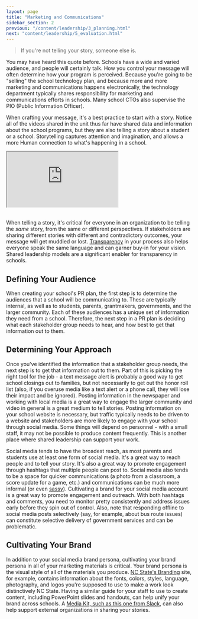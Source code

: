 ```yaml
---
layout: page
title: "Marketing and Communications"
sidebar_section: 2
previous: "/content/leadership/3_planning.html"
next: "content/leadership/5_evaluation.html"
---
```

> If you're not telling your story, someone else is.

You may have heard this quote before. Schools have a wide and varied audience, and people will certainly talk. How you control your message will often determine how your program is perceived. Because you're going to be "selling" the school technology plan, and because more and more marketing and communications happens electronically, the technology department typically shares responsibility for marketing and communications efforts in schools. Many school CTOs also supervise the PIO (Public Information Officer). 

When crafting your message, it's a best practice to start with a story. Notice all of the videos shared in the unit thus far have shared data and information about the school programs, but they are also telling a story about a student or a school. Storytelling captures attention and imagination, and allows a more Human connection to what's happening in a school. 

<div class="embed-responsive embed-responsive-16by9" style="max-height: 500px; width: auto;">
  <iframe class="embed-responsive-item" src="https://www.youtube.com/embed/AL-PAzrpqUQ?rel=0"></iframe>
</div>
<br/>

When telling a story, it's critical for everyone in an organization to be telling the _same_ story, from the same or different perspectives. If stakeholders are sharing different stories with different and contradictory outcomes, your message will get muddied or lost. [Transparency][1] in your process also helps everyone speak the same language and can garner buy-in for your vision. Shared leadership models are a significant enabler for transparency in schools.  

## Defining Your Audience
When creating your school's PR plan, the first step is to determine the audiences that a school will be communicating to. These are typically internal, as well as to students, parents, grantmakers, governments, and the larger community. Each of these audiences has a unique set of information they need from a school. Therefore, the next step in a PR plan is deciding what each stakeholder group needs to hear, and how best to get that information out to them. 

## Determining Your Approach
Once you've identified the information that a stakeholder group needs, the next step is to get that information out to them. Part of this is picking the right tool for the job - a text message alert is probably a good way to get school closings out to families, but not necessarily to get out the honor roll list (also, if you overuse media like a text alert or a phone call, they will lose their impact and be ignored). Posting information in the newspaper and working with local media is a great way to engage the larger community and video in general is a great medium to tell stories. Posting information on your school website is necessary, but traffic typically needs to be driven to a website and stakeholders are more likely to engage with your school through social media. Some things will depend on personnel - with a small staff, it may not be possible to produce content frequently. This is another place where shared leadership can support your work.

Social media tends to have the broadest reach, as most parents and students use at least one form of social media. It's a great way to reach people and to tell your story. It's also a great way to promote engagement through hashtags that multiple people can post to. Social media also tends to be a space for quicker communications (a photo from a classroom, a score update for a game, etc.) and communications can be much more informal (or even [sassy][2]). Cultivating a brand for your social media account is a great way to promote engagement and outreach. With both hashtags and comments, you need to monitor pretty consistently and address issues early before they spin out of control. Also, note that responding offline to social media posts selectively (say, for example, about bus route issues) can constitute selective delivery of government services and can be problematic.

## Cultivating Your Brand
In addition to your social media brand persona, cultivating your brand persona in all of your marketing materials is critical. Your brand persona is the visual style of all of the materials you produce. [NC State's Branding][3] site, for example, contains information about the fonts, colors, styles, language, photography, and logos you're supposed to use to make a work look distinctively NC State. Having a similar guide for your staff to use to create content, including PowerPoint slides and handouts, can help unify your brand across schools. A [Media Kit, such as this one from Slack][4], can also help support external organizations in sharing your stories.

[1]:	https://www.entrepreneur.com/article/274636
[2]:	https://www.buzzfeed.com/jonathancoby/16-sassy-tweets-from-the-nations-16th-largest-sch-afb2?utm_campaign=socialflow&utm_source=twitter&utm_medium=buzzfeed
[3]:	https://brand.ncsu.edu/
[4]:	https://slack.com/media-kit